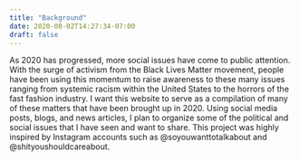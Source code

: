 ```yaml
---
title: "Background"
date: 2020-08-02T14:27:34-07:00
draft: false
---
```


As 2020 has progressed, more social issues have come to public attention. With the surge of activism from the Black Lives Matter movement, people have been using this momentum to raise awareness to these many issues ranging from systemic racism within the United States to the horrors of the fast fashion industry. I want this website to serve as a compilation of many of these matters that have been brought up in 2020. Using social media posts, blogs, and news articles, I plan to organize some of the political and social issues that I have seen and want to share. This project was highly inspired by Instagram accounts such as @soyouwanttotalkabout and @shityoushouldcareabout.
